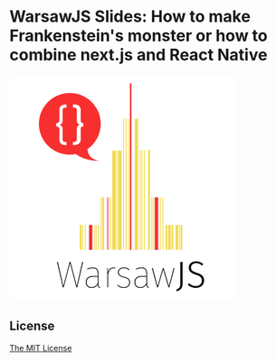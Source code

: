 # WarsawJS Slides: How to make Frankenstein's monster or how to combine next.js and React Native

![Logo](/pictures/logo/warsawjs-logo-light.png)

## License

[The MIT License](http://en.wikipedia.org/wiki/MIT_License)
